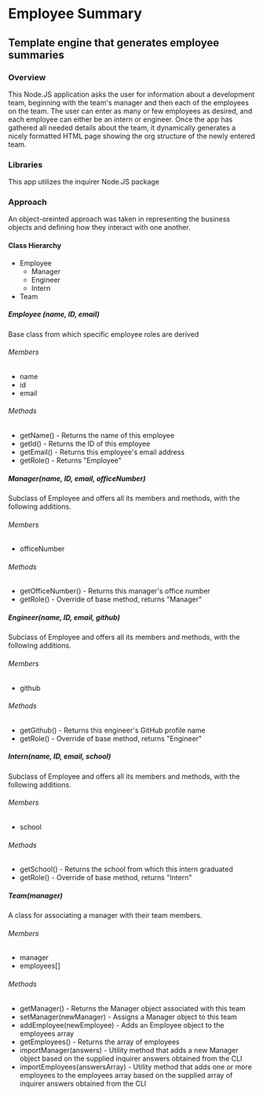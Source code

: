 # Employee Summary
## Template engine that generates employee summaries

### Overview
This Node.JS application asks the user for information about a development team, beginning with the team's manager and then each of the employees on the team. The user can enter as many or few employees as desired, and each employee can either be an intern or engineer. Once the app has gathered all needed details about the team, it dynamically generates a nicely formatted HTML page showing the org structure of the newly entered team.

### Libraries
This app utilizes the inquirer Node.JS package

### Approach
An object-oreinted approach was taken in representing the business objects and defining how they interact with one another.
#### Class Hierarchy

* Employee
  * Manager
  * Engineer
  * Intern
* Team

##### Employee (name, ID, email)
Base class from which specific employee roles are derived

###### Members
* name
* id
* email

###### Methods
* getName() - Returns the name of this employee
* getId() - Returns the ID of this employee
* getEmail() - Returns this employee's email address
* getRole() - Returns "Employee"

##### Manager(name, ID, email, officeNumber)
Subclass of Employee and offers all its members and methods, with the following additions.

###### Members
* officeNumber

###### Methods
* getOfficeNumber() - Returns this manager's office number
* getRole() - Override of base method, returns "Manager"

##### Engineer(name, ID, email, github)
Subclass of Employee and offers all its members and methods, with the following additions.

###### Members
* github

###### Methods
* getGithub() - Returns this engineer's GitHub profile name
* getRole() - Override of base method, returns "Engineer"

##### Intern(name, ID, email, school)
Subclass of Employee and offers all its members and methods, with the following additions.

###### Members
* school

###### Methods
* getSchool() - Returns the school from which this intern graduated
* getRole() - Override of base method, returns "Intern"

##### Team(manager)
A class for associating a manager with their team members.

###### Members
* manager
* employees[]

###### Methods
* getManager() - Returns the Manager object associated with this team
* setManager(newManager) - Assigns a Manager object to this team
* addEmployee(newEmployee) - Adds an Employee object to the employees array
* getEmployees() - Returns the array of employees
* importManager(answers) - Utility method that adds a new Manager object based on the supplied inquirer answers obtained from the CLI
* importEmployees(answersArray) - Utility method that adds one or more employees to the employees array based on the supplied array of inquirer answers obtained from the CLI
